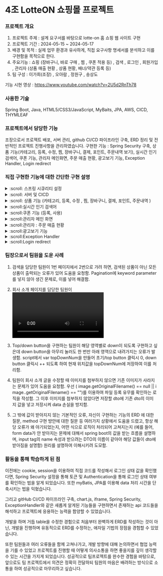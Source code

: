 # 4조 LotteON 쇼핑몰 프로젝트

### 프로젝트 개요
 1) 프로젝트 주제 : 설계 요구서를 바탕으로 lotte-on 홈 쇼핑 웹 사이트 구현
 2) 프로젝트 기간 : 2024-05-15 ~ 2024-05-17
 3) 배경 및 목적 : 실제 업무 환경과 유사하게, 직접 요구사항 명세서를 분석하고 이를 구현함을 목적으로 한다.
 4) 주요기능 : 쇼핑 (장바구니, 바로 구매 , 찜 , 쿠폰 적용 등) , 검색 , 로그인 , 회원가입 , 관리자 (상품 매출 현황 , 상품 현황, 배너/약관 등록 등)
 5) 팀 구성 : 이가희(조장) , 오아람 , 정원구 , 송상도

기능 시현 영상 : https://www.youtube.com/watch?v=2U5d2RnTh78

### 사용한 기술
Spring Boot, Java, HTML5/CSS3/JavaScript, MyBaits, JPA, AWS, CICD, THYMLEAF

### 프로젝트에서 담당한 기능
조장으로서 프로젝트 배포, 서버 관리, github CI/CD 파이프라인 구축, ERD 정리 및 전반적인 프로젝트 진행사항을 관리하였습니다.
구현한 기능 : Spring Security 구축, 상품 기능(카테고리, 등록, 수정, 찜, 장바구니, 결제, 포인트, 주문내역 보기), 실시간 인기 검색어, 쿠폰 기능, 
관리자 메인화면, 주문 매출 현황, 광고보기 기능, Exception Handler, Login redirect 

### 직접 구현한 기능에 대한 간단한 구현 설명
<details>
  <summary> :scroll: 스프링 시큐리티 설정  </summary>
 <div>
    <ul>
      <li>
우선 Spring boot- Securityd에 Spring Security 선택하여 의존성을 주입함.
로그인 page와 defaultSeccessUrl 및 로그아웃, 인가 설정 코드를 작성한 SecurityConfig Class를 만들어 @Configuration 처리함.
이후 UserDetailService 를 구현한 Class를 만들어 해당 사용자가 존재하면 인증 객체 생성하도록 하고, UserDetails를 구현한 Class를 만들어 계정이 갖는 권
한 목록, password, userName, 계정 만료 여부 등을 조회 할 method들을 작성해 주었음.
Security Config Class의 인가 설정 코드(requestMatchers("/").permitAll 과 같은) 를 통하여, 최고 관리자, 중간 관리자, 일반 사용자 페이지를 나누었음
      </li>
    </ul>
  </div>
</details>


<details>
  <summary>  :scroll: 서버 및 CICD </summary>
   <div>
    <ul>
      <li>
       AWS 에서 instance 생성 후 , putty 및 file zillar 를 통해 작업한 파일의 jar 파일을 등록 후 먼저 java -jar로 실행, 오류가 없는 것을 확인 후
nohup으로 실행하여 초기 배포를 하였음.
이후 AWS에서 고정 IP 작업 , AWS S3 구축, 필요한 설정 파일 구축 (.github > worklows > deploy.yml , scripts > deploy.sh, appspec.yml) , github
secrets and variables - actions에서 APP_PROPERTIES로 application.yml 파일 등록하여 github으로 CICD를 구축하여 main branch로 commit 하면 배
포까지 이뤄지도록 하였음.
이렇게 하였더니 file 이미지가 웹 사이트에 불러와지지 않는 오류가 생겨, addResourceLocations 위치를 다르게 하여 이를 해결하고,
server가 계속 down 되는 문제가 있어 swap 설정을 하여 이를 해결함.
      </li>
    </ul>
  </div>
</details>


<details>
  <summary>  :scroll: 상품 기능 (카테고리, 등록, 수정 , 찜, 장바구니, 결제, 포인트, 주문내역 )  </summary>
   <div>
    <ul>
      <li>원칙적으로 카테고리에 대분류, 중분류, 소분류가 있다면 3 개의 table로 나눠 처리하는 것이 맞아 보이지만 팀원분들 이 이를 다루기 힘들어하여 하나의 talbe 내
에서 처리함. (ex pk:1 , 의류(컬럼1) , 여성(컬럼2) , 신발(컬럼3) ). 따라서 상품 등록 시 카테고리를 출력할 때, 먼저 모든 카테고리의 컬럼1 을 출력 후 set형태로
받아 중복 제거하고, 대분류를 선택하 면 동적으로 select * from 카테고리 where 컬럼1. = 선택한 컬럼 한 후 set으로 중복처리 하여 중분류를 표기하는 식으 로
처리를 함. 옵션 기능의 경우 table을 따로 빼어 (pk, 원래 상품의 pk, option value, 재고량 으로 구성) 처리하였음.
      </li>
          <li>
           등록된 상품 수정의 경우 먼저 새 이미지 등록 여부를 확인하 여 이미지가 수정되지 않으면 기존 이미지가 유지되도록 하여 data 손실을 방지하였음. 또한 설정한 스
프링 시큐리티 를 바탕으로 Authentication에서 로그인 한 사용자 정보를 얻어 role을 바탕으로 최고 관리자의 경우 모든 상품에 대한 정보를, 중간 판매자(selle
r)의 경우 자신이 해당하는 상품만 보고, 수정가능하도록 구현하였음. 또한 기본적으로 어느 카테고리를 눌러도 해당 되는 상품들만 출력되도록 하였음 (paramete
r에 대분류 중분류 소분류를 계속 넣어 처리함)
          </li>
          <li>
찜 기능의 경우 table을 만들었고, authentication으로 로그인 상태를 확인하여 login을 하지 않았을 시 기본적으로 빈 하트를 출력하고, 하트를 누르면
alert로 로그인 시 이용해 달라고 처리하였음. 로그인을 한 경우 controller에서 해당 페이지 상품 들의 pk값으로 user id와 pk를 통해 찜 table을 확인하여 찜
이 되어 있으면 채워진 하트, 아니면 빈 하트가 되도록 구현함. User가 찜 버튼을 누르면 fetch를 통해 실시간으로 요청을 하여 table의 값을 isnert / delete하
는 식으로 도적 처리를 함.
</li>
          <li>또한 장바구니의 경우 cart table을 만들어 user가 login을 한 상태에서 장바구니를 담으면 해당 상품들의 pk 및 수량을 insert 하였고, 이를 장바구니 페이
지에서 조회하고, user가 수량을 수정하면 fetch를 보내어 즉각적으로 db에 반영하고, front에서는 addEventListener로 동적 처리를 하였음</li>
<li>또한 장바구니의 경우 cart table을 만들어 user가 login을 한 상태에서 장바구니를 담으면 해당 상품들의 pk 및 수량을 insert 하였고, 이를 장바구니 페이
지에서 조회하고, user가 수량을 수정하면 fetch를 보내어 즉각적으로 db에 반영하고, front에서는 addEventListener로 동적 처리를 하였음</li>
<li>결제의 경우, 우선 장바구니를 통하지 않고 바로 결제를 한 경우 해당 상품들 및 수량을 session에 저장하고, 장바구니를 거친 경우 장바구니 table
을 참조하는 식으로 두 경우를 분리하였음. 기본적인 주문 정보에 대한 유효성 검사 후 결제 완료 시 별도의 api 사용 없이 단순히 DB에 반영 (produ
ct 재고량 변경, 쿠폰 사용시 변경, 포인트 사용시 변경, order talbe insert 및 장바구니 이용시 해당 상품들 delete 등) 후 결제 완료 창으로 넘어
가도록 구현하였음.</li>
<li>마이페이지 주문내역에서 이를 날짜별로 주문 가능하게 하였으며, order table의 상태값 컬럼을 이용하여 구매 확정 시에만 리뷰를 작성할
수 있도록 구현함. 또한 주문취소/환불 기능을 넣어, 환불 사유를 입력받도록 하였고 만약 복합 결제(쿠폰 , 포인트 등을 사용한 결제)의 경우 해당 주
분 건 모두를 환불하도록 함. 이 경우 해당 상품 외에 한불 사유는 모두 복합 결제로 인한 취소/환불 처리 로 넣었음. 처리가 되면 DB에 이를 반영하
였음 (product 재고량 변경, 구매 적립된 포인트 수거, 사용한 쿠폰 돌려주기, 사용한 포인트 돌려주기 등)</li>
<li>이를 관리자페이지에서 확인가능 하도록 설정함. 최고 관리자의 경우 모든 주문건을 조회, 중간 관리자의 경우 해당하는 주문건만 조회 가능하도록
하였음. 날짜별로 조회 기능을 넣었으며, 주문 상태 (주문 취소 / 주문 접수 / 환불 / 배송/ 배송 중 등) 에 따른 조회가 가능하도록 구현함.
주문 접수의 경우 판매자가 확인을 클릭하면 (일관 확인 기능도 구현) 배송 상태로 넘어가는 식으로 구현함.</li>
    </ul>
  </div>
</details>


<details>
  <summary>  :scroll:실시간 인기 검색어 </summary>
   <div>
    <ul>
      <li>
DB 성능을 위해 캐싱을 처리 해야 하지만, 시간 관계상 기본적 기능만 구현하였음.
먼저 사용자가 검색을 하면, 욕설 filter를 거쳐 DB에 insert or update 함(없는 키워드면 insert, 있는 키워드면 검색량을 ++ 하였음.)
메인 화면에서 10초마다 검색어 table을 검색 순으로 조회하여 가장 많이 검색 된 10개를 상단에 띄우는 방식으로 구현하였음.</li>
    </ul>
  </div>
</details>

<details>
  <summary>  
:scroll:쿠폰 기능 (등록, 사용) </summary>
   <div>
    <ul>
      <li>쿠폰 table을 만든 후, 관리자가 등록하게 만들었음.(기본적 유효성 검사 완료) 그리고 download coupon table을 만들어 다운로드 현황을 관리함.
user 해당 쿠폰을 다운로드 하면, userId, 쿠폰 pk 등을 insert하였고, 해당 user가 이미 다운로드 한 쿠폰이라면 다시 다운로드 하지 못하게 설계함.
또한 회원이 로그인 할 때 download coupon table을 조회하여 현재 날짜와 비교하여 만료된 경우 자동적으로 상태값을 변경시켜 사용하지 못하게 만들었음.
그리고 쿠폰존을 들어가면 자동적으로 coupon table에 다운로드 받을 수 있는 쿠폰들의 날짜를 확인하여 만료되었다면 이를 다운로드 받지 못하도록 상태값을
변경시켰음.
      </li>
    </ul>
  </div>
</details>

<details>
  <summary>  :scroll:관리자 메인 화면 </summary>
   <div>
    <ul>
      <li>Authentication 을 통해 로그인 한 user의 role에 따라 최고 관리자, 중간 관리자가 볼 수 있는 page를 나누었음. 최고 관리자의 경우 모든 상품 및 모든 글에 대한
현황이 보이도록 구현함. 중간 관리자의 경우 자신의 상품 및 자신의 상품에 대한 문의글 현황만 보이도록 구현함.</li>
    </ul>
  </div>
</details>

<details>
  <summary>  :scroll:관리자 : 주문 매출 현황 </summary>
   <div>
    <ul>
      <li>마찬가지로 Authentication을 통해 user의 role에 따라 최고관리자, 중간 관리자의 매출 표를 달리 표현하였음.
Chart.js를 활용하여 그래프로 나타내었고, 현재 날짜를 Local.DateTImeNow()를 통해 확인하여 일주일, 월간, 연간 날짜 별 조회를 가능하게 만들었음.</li>
    </ul>
  </div>
</details>

<details>
  <summary> :scroll:광고보기 기능 </summary>
   <div>
    <ul>
      <li>Iframe통해 유튜브 영상을 해당 페이지에 넣었고, src의 parameter에 autoplay=1 , controls=0, mute=1을 넣어 해당 페이지 들어갈 시 바로 영상이 재생되도
록 하였음.
Script 처리로 해당 user가 10초 이상 머무를 시 포인트 적립 button을 활성화 시켰고 login을 하지 않은 경우 눌러도 login을 하라는 alert를 띄었고, login을 한
경우 point talbe을 조회하여 user가 현재 날짜에 포인트를 적립하지 않은 경우에만 point 적립 안내문구를 띄우고 DB 에 이를 반영하였음.</li>
    </ul>
  </div>
</details>

<details>
  <summary> :scroll:Exception Handler </summary>
   <div>
    <ul>
      <li>시간 관계상 Exception의 종류 별 처리는 하지 못하였고 모든 Exception에 대해 @ExceptionHandle annotation을 이용하여 직접 제작한 오류 페
이지로 redirect 처리를 하였음.</li>
    </ul>
  </div>
</details>

<details>
  <summary>  :scroll:Login redirect </summary>
   <div>
    <ul>
      <li>로그인 성공 시 요청한 이전 페이지로 redirect 되는 기능을 구현함 (ex 상품뷰 페이지에서 > 로그인 > 성공 시 다시 상품뷰 페이지로 돌아가게)
우선 login Controller에서 HttpServletRequest request.getHeader("Referer"))을 이용하여 이전 요청 페이지 주소를 받아 이를 session에
저장함. 그 후 로그인 성공 시 해당 페이지로 redirect 시키고 해당 session을 삭제 처리하였음. 또한 session에 저장한 주소 값이 있으면 새로 updat
e 하지 않는 식으로 로그인 실패 후 성공 하면 다시 로그인 페이지로 redirect 되는 것을 방지하였음.</li>
    </ul>
  </div>
</details>


### 팀장으로서 팀원을 도운 사례
1. 검색을 담당한 팀원이 1번 페이지에서 2번으로 가려 하면, 검색된 상품이 아닌 모든 상품이 출력되는 오류가 있어 도움을 요청함. Pagination에 keyword
parameter를 넣지 않아 생긴 문제로, 이를 넣어 해결함.

2. 회사 소개 페이지를 담당한 팀원이 <video> tag로 유튜브 영상을 넣으려 하는데 되지 않아 도움을 요청함. 구글링 후 유튜브 영상의 경우 iFrame tag를 이용해야
함을 알고 이를 통해 해결함.

3. Top/down button을 구현하는 팀원이 해당 영역별로 down이 되도록 구현하고 싶은데 down button을 아무리 눌러도 한 번만 아래 영역으로 내려가지는 오류가
발생함. script에서 var topDownNum을 만들어 초기/top button 클릭시 0, down button 클릭시 ++ 되도록 하여 현재 위치값을 topDownNum에 저장하여
이를 처리함.

4. 팀원이 회사 소개 글을 수정할 때 이미지를 첨부하지 않으면 기존 이미지가 사라지는 문제가 있어 도움을 요청함. 우선 ( image.getOriginalFilename() == null || i
mage..getOriginalFilename() == "")를 이용하여 파일 등록 유무를 확인하는 로직을 작성함. 그 이후 이미지를 첨부하지 않았다면 저장할 dto에 기존 dto의 이미
지 값을 넣고 저장시켜 data 손실을 방지함.

5. 그 밖에 값이 받아지지 않는 기본적인 오류, 자신이 구현하는 기능의 ERD 에 대한 질문, method 구현 방안에 대한 질문 등 여러가지 상황에서 도움을 드렸고,
항상 해당 오류가 왜 야기되었는지, 어떤 식으로 로직이 처리되어 고쳐지는지 (예를 들어, form data가 안 받아지는 문제에 대해서 spring boot의 값을 받는 흐름을
설명하며, input tag의 name 속성과 받으려는 DTO의 이름이 같아야 해당 값들이 dto에 받아짐을 설명함) 원리를 설명하여 이해시키려 도모함.

### 활동을 통해 학습하게 된 점
이전에는 cookie, session을 이용하여 직접 코드를 작성해서 로그인 상태 값을 확인했다면, Spring Security 설정을 통해 토큰 및 Authentication을 통해 로그인 상태 여부를 확인하는 법을 알게 되었습니다. 또한 myBatis, JPA를 이용해 data 처리 시간을 단축시키는 법을 익혔습니다. 


그리고 gitHub CI/CD 파이프라인 구축, chart.js, iframe, Spring Security, ExceptionHandler와 같은 새롭게 알게된 기능들을 구현하면서 존재하는 api 코드들을 해석하고 프로젝트에 응용하는 능력을 함양할 수 있었습니다. 


개발을 하며 거듭 table을 수정한 경험으로 처음부터 완벽하게 ERD를 작성하는 것이 아닌, 개발을 진행하며 유동적으로 ERD를 수정하는, 애자일 기법의 장점을 경험할 수 있었습니다.


또한 팀원들과 여러 오류들을 함께 고쳐나가고, 개발 방향에 대해 논의하면서 협업 능력을 기를 수 있었고 프로젝트를 진행할 때 어떻게 의사소통을 하면 좋을지를 깊이 생각할 수 있는 시간을 가지게 되었습니다. 성공적으로 팀프로젝트를 완수한 경험을 바탕으로, 앞으로도 팀 프로젝트에서 의견은 정확히 전달하되 팀원의 마음은 배려하는 방식으로 소통을 하여 성공적으로 마무리하고 싶습니다.

